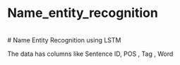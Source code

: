 # Name_entity_recognition
<br>
# Name Entity Recognition using LSTM
<br> 

The data has columns like Sentence ID, POS , Tag , Word 


